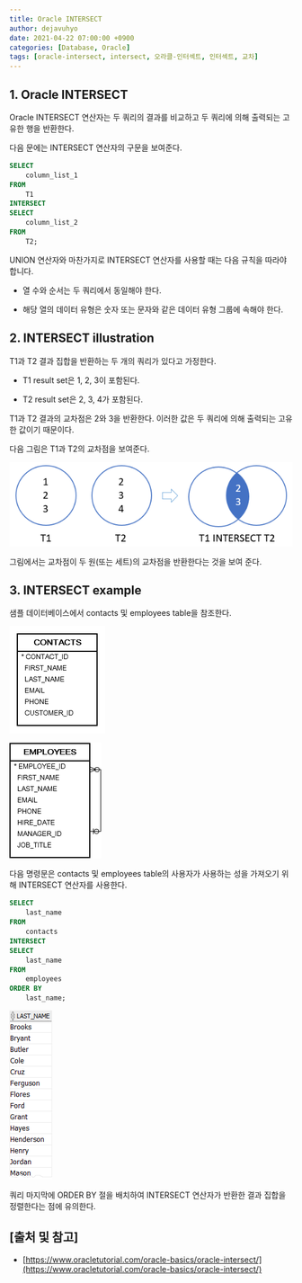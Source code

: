 ```yaml
---
title: Oracle INTERSECT
author: dejavuhyo
date: 2021-04-22 07:00:00 +0900
categories: [Database, Oracle]
tags: [oracle-intersect, intersect, 오라클-인터섹트, 인터섹트, 교차]
---
```


## 1. Oracle INTERSECT
Oracle INTERSECT 연산자는 두 쿼리의 결과를 비교하고 두 쿼리에 의해 출력되는 고유한 행을 반환한다.

다음 문에는 INTERSECT 연산자의 구문을 보여준다.

```sql
SELECT
    column_list_1
FROM
    T1
INTERSECT 
SELECT
    column_list_2
FROM
    T2;
```

UNION 연산자와 마찬가지로 INTERSECT 연산자를 사용할 때는 다음 규칙을 따라야 합니다.

* 열 수와 순서는 두 쿼리에서 동일해야 한다.

* 해당 열의 데이터 유형은 숫자 또는 문자와 같은 데이터 유형 그룹에 속해야 한다.

## 2. INTERSECT illustration
T1과 T2 결과 집합을 반환하는 두 개의 쿼리가 있다고 가정한다.

* T1 result set은 1, 2, 3이 포함된다.

* T2 result set은 2, 3, 4가 포함된다.

T1과 T2 결과의 교차점은 2와 3을 반환한다. 이러한 값은 두 쿼리에 의해 출력되는 고유한 값이기 때문이다.

다음 그림은 T1과 T2의 교차점을 보여준다.

![intersect](/assets/img/2021-04-22-oracle-intersect/intersect.png)

그림에서는 교차점이 두 원(또는 세트)의 교차점을 반환한다는 것을 보여 준다.

## 3. INTERSECT example
샘플 데이터베이스에서 contacts 및 employees table을 참조한다.

![contacts-table](/assets/img/2021-04-22-oracle-intersect/contacts-table.png)

![employees-table](/assets/img/2021-04-22-oracle-intersect/employees-table.png)

다음 명령문은 contacts 및 employees table의 사용자가 사용하는 성을 가져오기 위해 INTERSECT 연산자를 사용한다.

```sql
SELECT
    last_name
FROM
    contacts
INTERSECT 
SELECT
    last_name
FROM
    employees
ORDER BY
    last_name;
```

![intersect-example](/assets/img/2021-04-22-oracle-intersect/intersect-example.png)

쿼리 마지막에 ORDER BY 절을 배치하여 INTERSECT 연산자가 반환한 결과 집합을 정렬한다는 점에 유의한다.

## [출처 및 참고]
* [https://www.oracletutorial.com/oracle-basics/oracle-intersect/](https://www.oracletutorial.com/oracle-basics/oracle-intersect/)
